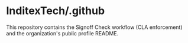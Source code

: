# InditexTech/.github

This repository contains the Signoff Check workflow (CLA enforcement) and the organization's public profile README.
